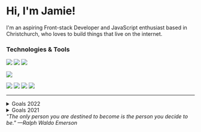 <h1>Hi, I'm Jamie!</h1>
<p>I'm an aspiring Front-stack Developer and JavaScript enthusiast based in Christchurch, who loves to build things that live on the internet.
<h3>Technologies & Tools</h3>

<a href="#"><img src="https://img.shields.io/badge/Linux-FCC624?style=for-the-badge&logo=linux&logoColor=black"/></a>
<a href="#"><img src="https://img.shields.io/badge/GNU%20Bash-4EAA25?style=for-the-badge&logo=GNU%20Bash&logoColor=white"/></a>
<a href="#"><img src="https://img.shields.io/badge/GIT-E44C30?style=for-the-badge&logo=git&logoColor=white"/></a>

<a href="#"><img src="https://img.shields.io/badge/Figma-F24E1E?style=for-the-badge&logo=figma&logoColor=white"/></a>

<a href="#"><img src="https://img.shields.io/badge/HTML5-E34F26?style=for-the-badge&logo=html5&logoColor=white"/></a>
<a href="#"><img src="https://img.shields.io/badge/CSS3-1572B6?style=for-the-badge&logo=css3&logoColor=white"/></a>
<a href="#"><img src="https://img.shields.io/badge/Sass-CC6699?style=for-the-badge&logo=sass&logoColor=white"/></a>
<a href="#"><img src="https://img.shields.io/badge/JavaScript-F7DF1E?style=for-the-badge&logo=javascript&logoColor=black"/></a>

<hr>

<details>
  <summary>Goals 2022</summary>
  
    1. COMPLETED - Setup an AWS Server.
    2. Learn JavaScript.
    3. Learn TypeScript.
    4. Learn React.
    5. COMPLETED - Complete the Foundations course of The Odin Project.
    6. COMPLETED - Look into VIM or or NeoVim.
    7. COMPLETED - Deploy 3+ websites on AWS using a LAMP stack.
    8. COMPLETED - Try BootStrap and Tailwind.
</details>

<details>
  <summary>Goals 2021</summary>
  
    1. COMPLETED - Learn SCSS.
    2. COMPLETED - Learn NPM.
    3. COMPLETED - Learn Git.
    4. COMPLETED - Start a Portfolio.
    5. COMPLETED - Implement BEM.
</details>
<i>"The only person you are destined to become is the person you decide to be." —Ralph Waldo Emerson</i>


